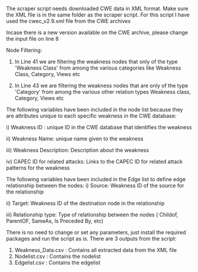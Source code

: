 The scraper script needs downloaded CWE data in XML format. Make sure the XML file is in the same folder as the scraper script.
For this script I have used the cwec_v2.9.xml file from the CWE archives

Incase there is a new version available on the CWE archive, please change the input file on line 8

Node Filtering: 

1. In Line 41 we are filtering the weakness nodes that only of the type 'Weakness Class' from among the various categories like Weakness Class, Category, Views etc 

2. In Line 43 we are filtering the weakness nodes that are only of the type 'Category' from among the various other relation types Weakness class, Category, Views etc 

The following variables have been included in the node list because they are attributes unique to each specific weakness in the CWE database:

i) Weakness ID : unique ID in the CWE database that identifies the weakness

ii) Weakness Name: unique name given to the weakness

iii) Weakness Description: Description about the weakness

iv) CAPEC ID for related attacks: Links to the CAPEC ID for related attack patterns for the weakness

The following variables have been included in the Edge  list to define edge relationship between the nodes:
i) Source: Weakness ID of the source for the relationship

ii) Target: Weakness ID of the destination node in the relationship

iii) Relationship type: Type of relationship between the nodes ( Childof, ParentOF, SameAs, Is Preceded By, etc)

There is no need to change or set any parameters, just install the required packages and run the script as is. 
There are 3 outputs from the script:
  1. Weakness_Data.csv : Contains all extracted data from the XML file
  2. Nodelist.csv : Contains the nodelist 
  3. Edgelist.csv : Contains the edgelist

